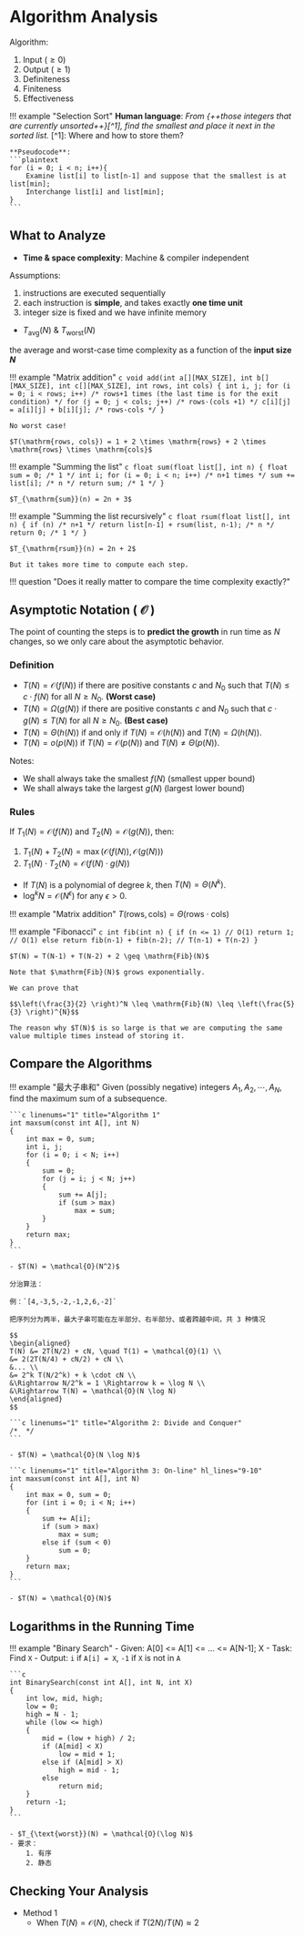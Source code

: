 # Algorithm Analysis

Algorithm:

1. Input $(\geq 0)$
2. Output $(\geq 1)$
3. Definiteness
4. Finiteness
5. Effectiveness

!!! example "Selection Sort"
    **Human language**:
    *From {++those integers that are currently unsorted++}[^1], find the smallest and place it next in the sorted list.*
    [^1]: Where and how to store them?

    **Pseudocode**:
    ```plaintext
    for (i = 0; i < n; i++){
        Examine list[i] to list[n-1] and suppose that the smallest is at list[min];
        Interchange list[i] and list[min];
    }
    ```

## What to Analyze

- **Time & space complexity**: Machine & compiler independent

Assumptions:

1. instructions are executed sequentially
2. each instruction is **simple**, and takes exactly **one time unit**
3. integer size is fixed and we have infinite memory

- $T_{\text{avg}}(N)$ & $T_{\text{worst}}(N)$

the average and worst-case time complexity as a function of the **input size $N$**

!!! example "Matrix addition"
    ```c
    void add(int a[][MAX_SIZE],
             int b[][MAX_SIZE],
             int c[][MAX_SIZE],
             int rows, int cols)
    {
        int i, j;
        for (i = 0; i < rows; i++) /* rows+1 times (the last time is for the exit condition) */
            for (j = 0; j < cols; j++) /* rows·(cols +1) */
                c[i][j] = a[i][j] + b[i][j]; /* rows·cols */
    }
    ```

    No worst case!

    $T(\mathrm{rows, cols}) = 1 + 2 \times \mathrm{rows} + 2 \times \mathrm{rows} \times \mathrm{cols}$

!!! example "Summing the list"
    ```c
    float sum(float list[], int n)
    {
        float sum = 0; /* 1 */
        int i;
        for (i = 0; i < n; i++) /* n+1 times */
            sum += list[i]; /* n */
        return sum; /* 1 */
    }
    ```

    $T_{\mathrm{sum}}(n) = 2n + 3$

!!! example "Summing the list recursively"
    ```c
    float rsum(float list[], int n)
    {
        if (n) /* n+1 */
            return list[n-1] + rsum(list, n-1); /* n */
        return 0; /* 1 */
    }
    ```

    $T_{\mathrm{rsum}}(n) = 2n + 2$

    But it takes more time to compute each step.

!!! question "Does it really matter to compare the time complexity exactly?"

## Asymptotic Notation ( $\mathcal{O}$ )

The point of counting the steps is to **predict the growth** in run time as $N$ changes, so we only care about the asymptotic behavior.

### Definition

- $T(N) = \mathcal{O}(f(N))$ if there are positive constants $c$ and $N_0$ such that $T(N) \leq c \cdot f(N)$ for all $N \geq N_0$. **(Worst case)**
- $T(N) = \Omega(g(N))$ if there are positive constants $c$ and $N_0$ such that $c \cdot g(N) \leq T(N)$ for all $N \geq N_0$. **(Best case)**
- $T(N) = \Theta(h(N))$ if and only if $T(N) = \mathcal{O}(h(N))$ and $T(N) = \Omega(h(N))$.
- $T(N) = o(p(N))$ if $T(N) = \mathcal{O}(p(N))$ and $T(N) \neq \Theta(p(N))$.

Notes:

- We shall always take the smallest $f(N)$ (smallest upper bound)
- We shall always take the largest $g(N)$ (largest lower bound)

### Rules

If $T_1(N) = \mathcal{O}(f(N))$ and $T_2(N) = \mathcal{O}(g(N))$, then:

1. $T_1(N) + T_2(N) = \max(\mathcal{O}(f(N)), \mathcal{O}(g(N)))$
2. $T_1(N) \cdot T_2(N) = \mathcal{O}(f(N) \cdot g(N))$

- If $T(N)$ is a polynomial of degree $k$, then $T(N) = \Theta(N^k)$.
- $\log^k N = \mathcal{O}(N^{\epsilon})$ for any $\epsilon > 0$.

!!! example "Matrix addition"
    $T(\mathrm{rows, cols}) = \Theta(\mathrm{rows} \cdot \mathrm{cols})$

!!! example "Fibonacci"
    ```c
    int fib(int n)
    {
        if (n <= 1) // O(1)
            return 1; // O(1)
        else
            return fib(n-1) + fib(n-2); // T(n-1) + T(n-2)
    }
    ```

    $T(N) = T(N-1) + T(N-2) + 2 \geq \mathrm{Fib}(N)$

    Note that $\mathrm{Fib}(N)$ grows exponentially.

    We can prove that

    $$\left(\frac{3}{2} \right)^N \leq \mathrm{Fib}(N) \leq \left(\frac{5}{3} \right)^{N}$$

    The reason why $T(N)$ is so large is that we are computing the same value multiple times instead of storing it.

## Compare the Algorithms

!!! example "最大子串和"
    Given (possibly negative) integers $A_1, A_2, \cdots, A_N$, find the maximum sum of a subsequence.

    ```c linenums="1" title="Algorithm 1"
    int maxsum(const int A[], int N)
    {
        int max = 0, sum;
        int i, j;
        for (i = 0; i < N; i++)
        {
            sum = 0;
            for (j = i; j < N; j++)
            {
                sum += A[j];
                if (sum > max)
                    max = sum;
            }
        }
        return max;
    }
    ```

    - $T(N) = \mathcal{O}(N^2)$

    分治算法：

    例：`[4,-3,5,-2,-1,2,6,-2]`

    把序列分为两半，最大子串可能在左半部分、右半部分、或者跨越中间，共 3 种情况

    $$
    \begin{aligned}
    T(N) &= 2T(N/2) + cN, \quad T(1) = \mathcal{O}(1) \\
    &= 2(2T(N/4) + cN/2) + cN \\
    &... \\
    &= 2^k T(N/2^k) + k \cdot cN \\
    &\Rightarrow N/2^k = 1 \Rightarrow k = \log N \\
    &\Rightarrow T(N) = \mathcal{O}(N \log N)
    \end{aligned}
    $$

    ```c linenums="1" title="Algorithm 2: Divide and Conquer"
    /*  */
    ```

    - $T(N) = \mathcal{O}(N \log N)$

    ```c linenums="1" title="Algorithm 3: On-line" hl_lines="9-10"
    int maxsum(const int A[], int N)
    {
        int max = 0, sum = 0;
        for (int i = 0; i < N; i++)
        {
            sum += A[i];
            if (sum > max)
                max = sum;
            else if (sum < 0)
                sum = 0;
        }
        return max;
    }
    ```

    - $T(N) = \mathcal{O}(N)$

## Logarithms in the Running Time

!!! example "Binary Search"
    - Given: A[0] <= A[1] <= ... <= A[N-1]; X
    - Task: Find `X`
    - Output: `i` if `A[i] = X`, `-1` if `X` is not in `A`

    ```c
    int BinarySearch(const int A[], int N, int X)
    {
        int low, mid, high;
        low = 0;
        high = N - 1;
        while (low <= high)
        {
            mid = (low + high) / 2;
            if (A[mid] < X)
                low = mid + 1;
            else if (A[mid] > X)
                high = mid - 1;
            else
                return mid;
        }
        return -1;
    }
    ```

    - $T_{\text{worst}}(N) = \mathcal{O}(\log N)$
    - 要求：
        1. 有序
        2. 静态

## Checking Your Analysis

- Method 1
    - When $T(N) = \mathcal{O}(N)$, check if $T(2N)/T(N) \approx 2$